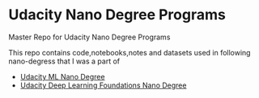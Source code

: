 # Udacity Nano Degree Programs

Master Repo for Udacity Nano Degree Programs

This repo contains code,notebooks,notes and datasets used in following nano-degress that I was a part of
- [Udacity ML Nano Degree](https://github.com/alokkshukla/UdacityND/MLND/)
- [Udacity Deep Learning Foundations Nano Degree](https://github.com/alokkshukla/UdacityND/DLND)
